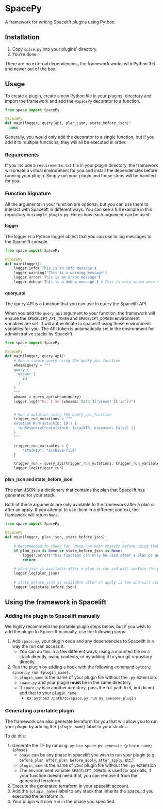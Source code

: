 # SpacePy

A framework for writing Spacelift plugins using Python.

## Installation

1. Copy `space.py` into your plugins' directory.
2. You're done.

There are no external dependencies, the framework works with Python 3.6 and newer out of the box.

## Usage

To create a plugin, create a new Python file in your plugins' directory and import the framework and add the `@SpacePy` decorator to a function.
```python
from space import SpacePy

@SpacePy
def main(logger, query_api, plan_json, state_before_json):
  pass
```

Generally, you would only add the decorator to a single function, but if you add it to multiple functions, they will all be executed in order.

### Requirements

If you include a `requirements.txt` file in your plugin directory, the framework will create a virtual environment for you and install the dependencies before running your plugin.
Simply run your plugin and these steps will be handled for you.

### Function Signature

All the arguments in your function are optional, but you can use them to interact with Spacelift in different ways.
You can see a full example in this repository in `example_plugin.py`.
Heres how each argument can be used:

#### logger
The logger is a Python logger object that you can use to log messages to the Spacelift console.
```python
from space import SpacePy

@SpacePy
def main(logger):
    logger.info('This is an info message')
    logger.warning('This is a warning message')
    logger.error('This is an error message')
    logger.debug('This is a debug message') # This is only shown when SPACELIFT_DEBUG=true
```

#### query_api
The query API is a function that you can use to query the Spacelift API.

When you add the `query_api` argument to your function, the framework will ensure the `SPACELIFT_API_TOKEN` and `SPACELIFT_DOMAIN` environment variables are set.
It will authenticate to spacelift using these environment variables for you. The API token is automatically set in the environment for administrative stacks by Spacelift.

```python
from space import SpacePy

@SpacePy
def main(logger, query_api):
    # Run a simple query using the query_api function
    whoamiquery = """
    query {
      viewer {
        id
      }
    }
    """
    whoami = query_api(whoamiquery)
    logger.log(f"Hi, I am {whoami['data']['viewer']['id']}")


    # Run a mutation using the query_api_function
    trigger_run_mutations = """
    mutation Run($stackID: ID!) {
      runResourceCreate(stack: $stackID, proposed: false) {}
    }
    """

    trigger_run_variables = {
        "stackID": "archive-file"
    }

    trigger_run = query_api(trigger_run_mutations, trigger_run_variables)
    logger.log(trigger_run)
```

#### plan_json and state_before_json
The plan JSON is a dictionary that contains the plan that Spacelift has generated for your stack.

Both of these arguments are only available to the framework after a plan or after an apply. If you attempt to use them in a different context, the framework will return `None`.
```python
from space import SpacePy

@SpacePy
def main(logger, plan_json, state_before_json):
    
    # Recommended to check for `None` on both objects before using them.
    if plan_json is None or state_before_json is None:
        logger.error('This function can only be used after a plan or an apply')
        return
    
    # plan_json is available after a plan is ran and will contain the plan data
    logger.log(plan_json)
    
    # state_before_json is available after an apply is ran and will contain the state before the apply.
    logger.log(state_before_json)
```

## Using the framework in Spacelift

### Adding the plugin to Spacelift manually

We highly recommend the portable plugin steps below, but if you wish to add the plugin to Spacelift manually, use the following steps:

1. Add `space.py`, your plugin code and any dependencies to Spacelift in a way the run can access it.
    - You can do this in a few different ways, using a mounted file on a stack directly, using contexts, or by adding it to your git repository directly.
2. Run the plugin by adding a hook with the following command `python3 space.py run {plugin_name}`.
    - `plugin_name` is the name of your plugin file without the `.py` extension.
    - `space.py` and your plugin **must** be in the same directory.
    - If `space.py` is in another directory, pass the full path to it, but do not add that to your `plugin_name`.
        - ex: `python3 /path/to/space.py run my_awesome_plugin` 

### Generating a portable plugin

The framework can also generate terraform for you that will allow you to run your plugin by adding the `{plugin_name}` label to your stacks.

To do this:
1. Generate the TF by running: `python space.py generate {plugin_name} {phase}`
   - `phase` can be any phase in spacelift you wish to run your plugin (e.g. `before_plan`, `after_plan`, `before_apply`, `after_apply`, etc.)
   - `plugin_name` is the name of your plugin file without the `.py` extension
   - The environment variable `SPACELIFT_DOMAIN` is used for api calls, if your function doesnt need that, you can remove it from the generated terraform.
2. Execute the generated terraform in your spacelift account.
3. Add the `{plugin_name}` label to any stack that inherits the space_id you executed the terraform in.
4. Your plugin will now run in the phase you specified.